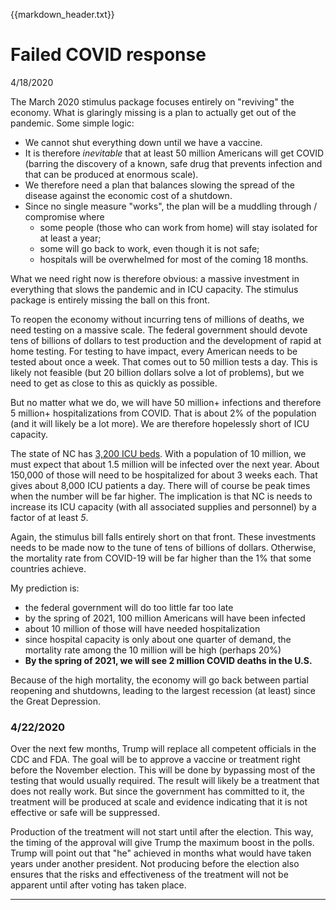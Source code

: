 {{markdown_header.txt}}

# Failed COVID response

4/18/2020

The March 2020 stimulus package focuses entirely on "reviving" the economy. What is glaringly missing is a plan to actually get out of the pandemic. Some simple logic:

* We cannot shut everything down until we have a vaccine.
* It is therefore *inevitable* that at least 50 million Americans will get COVID (barring the discovery of a known, safe drug that prevents infection and that can be produced at enormous scale).
* We therefore need a plan that balances slowing the spread of the disease against the economic cost of a shutdown.
* Since no single measure "works", the plan will be a muddling through / compromise where 
	* some people (those who can work from home) will stay isolated for at least a year;
	* some will go back to work, even though it is not safe;
	* hospitals will be overwhelmed for most of the coming 18 months.

What we need right now is therefore obvious: a massive investment in everything that slows the pandemic and in ICU capacity. The stimulus package is entirely missing the ball on this front.

To reopen the economy without incurring tens of millions of deaths, we need testing on a massive scale. The federal government should devote tens of billions of dollars to test production and the development of rapid at home testing. For testing to have impact, every American needs to be tested about once a week. That comes out to 50 million tests a day. This is likely not feasible (but 20 billion dollars solve a lot of problems), but we need to get as close to this as quickly as possible.

But no matter what we do, we will have 50 million+ infections and therefore 5 million+ hospitalizations from COVID. That is about 2% of the population (and it will likely be a lot more). We are therefore hopelessly short of ICU capacity. 

The state of NC has [3,200 ICU beds](https://www.northcarolinahealthnews.org/2020/03/26/covid-19-icu-beds/). With a population of 10 million, we must expect that about 1.5 million will be infected over the next year. About 150,000 of those will need to be hospitalized for about 3 weeks each. That gives about 8,000 ICU patients a day. There will of course be peak times when the number will be far higher. The implication is that NC is needs to increase its ICU capacity (with all associated supplies and personnel) by a factor of at least *5*.

Again, the stimulus bill falls entirely short on that front. These investments needs to be made now to the tune of tens of billions of dollars. Otherwise, the mortality rate from COVID-19 will be far higher than the 1% that some countries achieve.

My prediction is:

* the federal government will do too little far too late
* by the spring of 2021, 100 million Americans will have been infected
* about 10 million of those will have needed hospitalization
* since hospital capacity is only about one quarter of demand, the mortality rate among the 10 million will be high (perhaps 20%)
* **By the spring of 2021, we will see 2 million COVID deaths in the U.S.**

Because of the high mortality, the economy will go back between partial reopening and shutdowns, leading to the largest recession (at least) since the Great Depression.

### 4/22/2020

Over the next few months, Trump will replace all competent officials in the CDC and FDA. The goal will be to approve a vaccine or treatment right before the November election. This will be done by bypassing most of the testing that would usually required. The result will likely be a treatment that does not really work. But since the government has committed to it, the treatment will be produced at scale and evidence indicating that it is not effective or safe will be suppressed. 

Production of the treatment will not start until after the election. This way, the timing of the approval will give Trump the maximum boost in the polls. Trump will point out that "he" achieved in months what would have taken years under another president. Not producing before the election also ensures that the risks and effectiveness of the treatment will not be apparent until after voting has taken place.

---------
